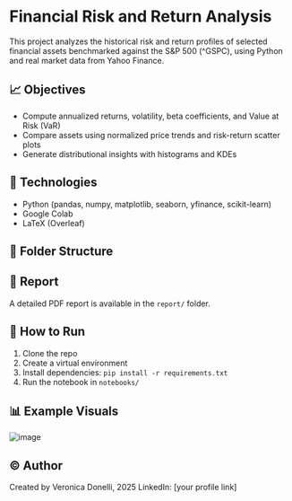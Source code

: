 # Financial Risk and Return Analysis

This project analyzes the historical risk and return profiles of selected financial assets benchmarked against the S&P 500 (^GSPC), using Python and real market data from Yahoo Finance.

## 📈 Objectives
- Compute annualized returns, volatility, beta coefficients, and Value at Risk (VaR)
- Compare assets using normalized price trends and risk-return scatter plots
- Generate distributional insights with histograms and KDEs

## 🧠 Technologies
- Python (pandas, numpy, matplotlib, seaborn, yfinance, scikit-learn)
- Google Colab
- LaTeX (Overleaf)

## 📂 Folder Structure

## 📝 Report
A detailed PDF report is available in the `report/` folder.

## 🧪 How to Run
1. Clone the repo
2. Create a virtual environment
3. Install dependencies: `pip install -r requirements.txt`
4. Run the notebook in `notebooks/`

## 📊 Example Visuals
![image](https://github.com/user-attachments/assets/15898f26-ec48-4708-bc55-a608714c7849)




## © Author
Created by Veronica Donelli, 2025 
LinkedIn: [your profile link]  
